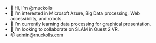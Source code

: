 - 👋 Hi, I’m @rnuckolls
- 👀 I’m interested in Microsoft Azure, Big Data processing, Web accessibility, and robots.
- 🌱 I’m currently learning data processing for graphical presentation.
- 💞️ I’m looking to collaborate on SLAM in Quest 2 VR.
- 📫 admin@rnuckolls.com

<!---
rnuckolls/rnuckolls is a ✨ special ✨ repository because its `README.md` (this file) appears on your GitHub profile.
You can click the Preview link to take a look at your changes.
--->
